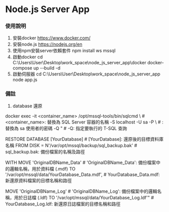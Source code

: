 # Node.js Server App

### 使用說明

1. 安裝docker
    https://www.docker.com/
2. 安裝node.js
    https://nodejs.org/en
3. 使用npm安裝server依賴套件 
    npm install ws mssql
4. 啟動docker 
    cd C:\Users\User\Desktop\work_space\node_js_server_app\docker
    docker-compose up --build -d 
5. 啟動伺服器
    cd C:\Users\User\Desktop\work_space\node_js_server_app
    node app.js


### 備註

1. database 還原

docker exec -it <container_name> /opt/mssql-tools/bin/sqlcmd \  # <container_name>: 替換為 SQL Server 容器的名稱
   -S localhost -U sa -P <YourPassword> \                        # <YourPassword>: 替換為 sa 使用者的密碼
   -Q "                                                          # -Q: 指定要執行的 T-SQL 查詢

   RESTORE DATABASE [YourDatabase]                               # [YourDatabase]: 還原後的目標資料庫名稱
   FROM DISK = N'/var/opt/mssql/backup/sql_backup.bak'           # sql_backup.bak: 備份檔案的名稱及路徑

   WITH MOVE 'OriginalDBName_Data'                               # 'OriginalDBName_Data': 備份檔案中的邏輯名稱，用於資料檔 (.mdf)
   TO '/var/opt/mssql/data/YourDatabase_Data.mdf',               # YourDatabase_Data.mdf: 新還原資料檔案的目標名稱和路徑

   MOVE 'OriginalDBName_Log'                                     # 'OriginalDBName_Log': 備份檔案中的邏輯名稱，用於日誌檔 (.ldf)
   TO '/var/opt/mssql/data/YourDatabase_Log.ldf'"                # YourDatabase_Log.ldf: 新還原日誌檔案的目標名稱和路徑